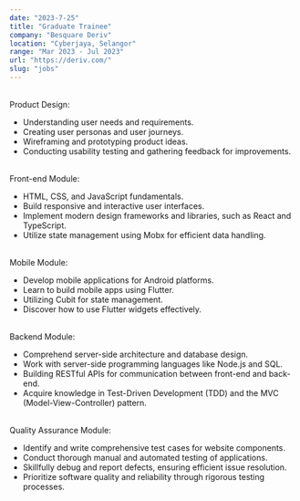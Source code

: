 ```yaml
---
date: "2023-7-25"
title: "Graduate Trainee"
company: "Besquare Deriv"
location: "Cyberjaya, Selangor"
range: "Mar 2023 - Jul 2023"
url: "https://deriv.com/"
slug: "jobs"
---
```


<br />
Product Design:

- Understanding user needs and requirements.
- Creating user personas and user journeys.
- Wireframing and prototyping product ideas.
- Conducting usability testing and gathering feedback for improvements.

<br />
Front-end Module:

- HTML, CSS, and JavaScript fundamentals.
- Build responsive and interactive user interfaces.
- Implement modern design frameworks and libraries, such as React and TypeScript.
- Utilize state management using Mobx for efficient data handling.

<br />
Mobile Module:

- Develop mobile applications for Android platforms.
- Learn to build mobile apps using Flutter.
- Utilizing Cubit for state management.
- Discover how to use Flutter widgets effectively.

<br />
Backend Module:

- Comprehend server-side architecture and database design.
- Work with server-side programming languages like Node.js and SQL.
- Building RESTful APIs for communication between front-end and back-end.
- Acquire knowledge in Test-Driven Development (TDD) and the MVC (Model-View-Controller) pattern.

<br />
Quality Assurance Module:

- Identify and write comprehensive test cases for website components.
- Conduct thorough manual and automated testing of applications.
- Skillfully debug and report defects, ensuring efficient issue resolution.
- Prioritize software quality and reliability through rigorous testing processes.
